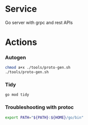 # Service

Go server with grpc and rest APIs



# Actions


### Autogen

```sh
chmod a+x ./tools/proto-gen.sh
./tools/proto-gen.sh
```


### Tidy

```sh
go mod tidy
```


### Troubleshooting with protoc

```sh
export PATH="${PATH}:${HOME}/go/bin"
```